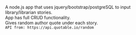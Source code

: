 A node.js app that uses jquery/bootstrap/postgreSQL to input library/librarian stories. 
<br>
App has full CRUD functionality.
<br>
Gives random author quote under each story.
<br>
```API from: https://api.quotable.io/random```